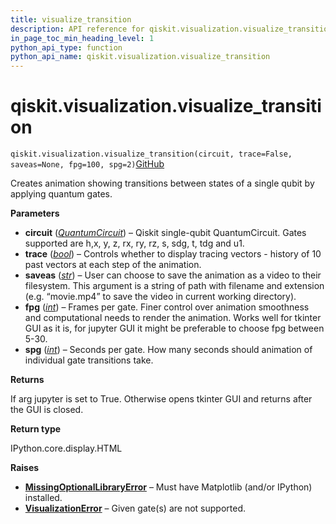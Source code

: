 ```yaml
---
title: visualize_transition
description: API reference for qiskit.visualization.visualize_transition
in_page_toc_min_heading_level: 1
python_api_type: function
python_api_name: qiskit.visualization.visualize_transition
---
```


<span id="qiskit-visualization-visualize-transition" />

# qiskit.visualization.visualize\_transition

<span id="qiskit.visualization.visualize_transition" />

`qiskit.visualization.visualize_transition(circuit, trace=False, saveas=None, fpg=100, spg=2)`[GitHub](https://github.com/qiskit/qiskit/tree/stable/0.25/qiskit/visualization/transition_visualization.py "view source code")

Creates animation showing transitions between states of a single qubit by applying quantum gates.

**Parameters**

*   **circuit** ([*QuantumCircuit*](qiskit.circuit.QuantumCircuit "qiskit.circuit.QuantumCircuit")) – Qiskit single-qubit QuantumCircuit. Gates supported are h,x, y, z, rx, ry, rz, s, sdg, t, tdg and u1.
*   **trace** ([*bool*](https://docs.python.org/3/library/functions.html#bool "(in Python v3.12)")) – Controls whether to display tracing vectors - history of 10 past vectors at each step of the animation.
*   **saveas** ([*str*](https://docs.python.org/3/library/stdtypes.html#str "(in Python v3.12)")) – User can choose to save the animation as a video to their filesystem. This argument is a string of path with filename and extension (e.g. “movie.mp4” to save the video in current working directory).
*   **fpg** ([*int*](https://docs.python.org/3/library/functions.html#int "(in Python v3.12)")) – Frames per gate. Finer control over animation smoothness and computational needs to render the animation. Works well for tkinter GUI as it is, for jupyter GUI it might be preferable to choose fpg between 5-30.
*   **spg** ([*int*](https://docs.python.org/3/library/functions.html#int "(in Python v3.12)")) – Seconds per gate. How many seconds should animation of individual gate transitions take.

**Returns**

If arg jupyter is set to True. Otherwise opens tkinter GUI and returns after the GUI is closed.

**Return type**

IPython.core.display.HTML

**Raises**

*   [**MissingOptionalLibraryError**](exceptions#qiskit.exceptions.MissingOptionalLibraryError "qiskit.exceptions.MissingOptionalLibraryError") – Must have Matplotlib (and/or IPython) installed.
*   [**VisualizationError**](visualization#qiskit.visualization.VisualizationError "qiskit.visualization.VisualizationError") – Given gate(s) are not supported.

